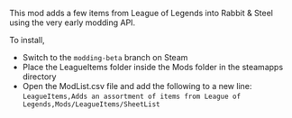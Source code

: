 This mod adds a few items from League of Legends into Rabbit & Steel using the very early modding API.

To install,
- Switch to the `modding-beta` branch on Steam
- Place the LeagueItems folder inside the Mods folder in the steamapps directory
- Open the ModList.csv file and add the following to a new line: `LeagueItems,Adds an assortment of items from League of Legends,Mods/LeagueItems/SheetList` 
